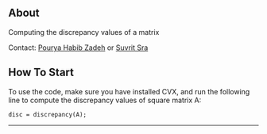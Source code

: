 ## About ##

Computing the discrepancy values of a matrix

Contact: [Pourya Habib Zadeh](mailto:pourya@mit.edu) or [Suvrit Sra](mailto:suvrit@mit.edu) 

## How To Start ##

To use the code, make sure you have installed CVX, and run the following line to compute the discrepancy values of square matrix A:
```
disc = discrepancy(A);
```

-------------------------------------------------------------------------------
